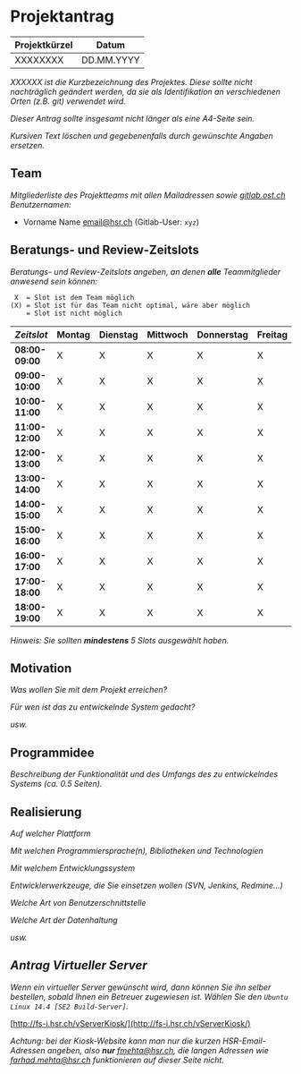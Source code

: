 # Projektantrag

| Projektkürzel | Datum      |
| ------------- | ---------- |
| XXXXXXXX      | DD.MM.YYYY |

*XXXXXX ist die Kurzbezeichnung des Projektes. Diese sollte nicht nachträglich geändert werden, da sie als Identifikation an verschiedenen Orten (z.B. git) verwendet wird.*

*Dieser Antrag sollte insgesamt nicht länger als eine A4-Seite sein.*

*Kursiven Text löschen und gegebenenfalls durch gewünschte Angaben ersetzen.*


## Team

*Mitgliederliste des Projektteams mit allen Mailadressen sowie [gitlab.ost.ch](https://gitlab.ost.ch/) Benutzernamen:*

* Vorname Name <email@hsr.ch> (Gitlab-User: `xyz`)

## Beratungs- und Review-Zeitslots

*Beratungs- und Review-Zeitslots angeben, an denen **alle** Teammitglieder anwesend sein können:*

```
 X  = Slot ist dem Team möglich
(X) = Slot ist für das Team nicht optimal, wäre aber möglich
    = Slot ist nicht möglich
```


|   *Zeitslot*    | Montag | Dienstag | Mittwoch | Donnerstag | Freitag |
| --------------- | ------ | -------- | -------- | ---------- | ------- |
| **08:00-09:00** | X      | X        | X        | X          | X       |
| **09:00-10:00** | X      | X        | X        | X          | X       |
| **10:00-11:00** | X      | X        | X        | X          | X       |
| **11:00-12:00** | X      | X        | X        | X          | X       |
| **12:00-13:00** | X      | X        | X        | X          | X       |
| **13:00-14:00** | X      | X        | X        | X          | X       |
| **14:00-15:00** | X      | X        | X        | X          | X       |
| **15:00-16:00** | X      | X        | X        | X          | X       |
| **16:00-17:00** | X      | X        | X        | X          | X       |
| **17:00-18:00** | X      | X        | X        | X          | X       |
| **18:00-19:00** | X      | X        | X        | X          | X       |

*Hinweis: Sie sollten **mindestens** 5 Slots ausgewählt haben.*

## Motivation

*Was wollen Sie mit dem Projekt erreichen?*

*Für wen ist das zu entwickelnde System gedacht?*

*usw.*

## Programmidee

*Beschreibung der Funktionalität und des Umfangs des zu entwickelndes Systems (ca. 0.5 Seiten).*

## Realisierung

*Auf welcher Plattform*

*Mit welchen Programmiersprache(n), Bibliotheken und Technologien*

*Mit welchem Entwicklungssystem*

*Entwicklerwerkzeuge, die Sie einsetzen wollen (SVN, Jenkins, Redmine…)*

*Welche Art von Benutzerschnittstelle*

*Welche Art der Datenhaltung*

*usw.*


## *Antrag Virtueller Server*

*Wenn ein virtueller Server gewünscht wird, dann können Sie ihn selber bestellen, sobald Ihnen ein Betreuer zugewiesen ist. Wählen Sie den `Ubuntu Linux 14.4 [SE2 Build-Server]`.*

[http://fs-i.hsr.ch/vServerKiosk/](http://fs-i.hsr.ch/vServerKiosk/)

*Achtung: bei der Kiosk-Website kann man nur die kurzen HSR-Email-Adressen angeben, also **nur** [fmehta@hsr.ch](mailto:fmehta@hsr.ch), die langen Adressen wie [farhad.mehta@hsr.ch](mailto:farhad.mehta@hsr.ch) funktionieren auf dieser Seite nicht.*
